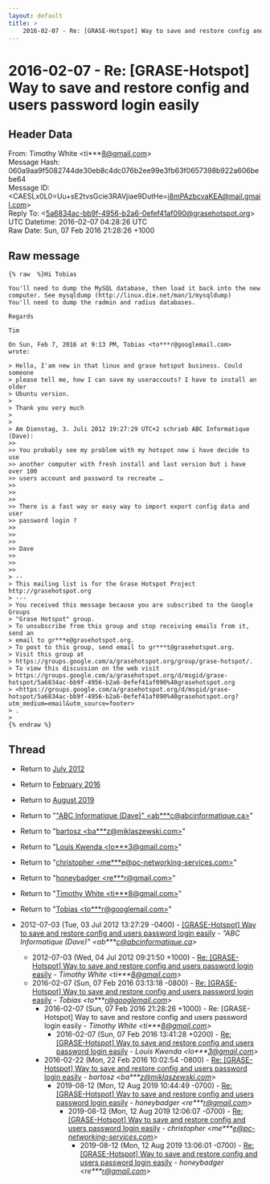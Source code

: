 ```yaml
---
layout: default
title: >
    2016-02-07 - Re: [GRASE-Hotspot] Way to save and restore config and users password login easily
---
```


# 2016-02-07 - Re: [GRASE-Hotspot] Way to save and restore config and users password login easily

## Header Data

From: Timothy White \<ti***8@gmail.com\><br>
Message Hash: 060a9aa9f5082744de30eb8c4dc076b2ee99e3fb63f0657398b922a606bebe64<br>
Message ID: \<CAESLx0L0=Uu+sE2tvsGcie3RAVjiae9DutHe=i8mPAzbcvaKEA@mail.gmail.com\><br>
Reply To: \<5a6834ac-bb9f-4956-b2a6-0efef41af090@grasehotspot.org\><br>
UTC Datetime: 2016-02-07 04:28:26 UTC<br>
Raw Date: Sun, 07 Feb 2016 21:28:26 +1000<br>

## Raw message

```
{% raw  %}Hi Tobias

You'll need to dump the MySQL database, then load it back into the new
computer. See mysqldump (http://linux.die.net/man/1/mysqldump)
You'll need to dump the radmin and radius databases.

Regards

Tim

On Sun, Feb 7, 2016 at 9:13 PM, Tobias <to***r@googlemail.com>
wrote:

> Hello, I'am new in that linux and grase hotspot business. Could someone
> please tell me, how I can save my useraccouts? I have to install an older
> Ubuntu version.
>
> Thank you very much
>
>
> Am Dienstag, 3. Juli 2012 19:27:29 UTC+2 schrieb ABC Informatique (Dave):
>>
>> You probably see my problem with my hotspot now i have decide to use
>> another computer with fresh install and last version but i have over 100
>> users account and password to recreate …
>>
>>
>>
>> There is a fast way or easy way to import export config data and user
>> password login ?
>>
>>
>>
>> Dave
>>
>>
>>
> --
> This mailing list is for the Grase Hotspot Project http://grasehotspot.org
> ---
> You received this message because you are subscribed to the Google Groups
> "Grase Hotspot" group.
> To unsubscribe from this group and stop receiving emails from it, send an
> email to gr***e@grasehotspot.org.
> To post to this group, send email to gr***t@grasehotspot.org.
> Visit this group at
> https://groups.google.com/a/grasehotspot.org/group/grase-hotspot/.
> To view this discussion on the web visit
> https://groups.google.com/a/grasehotspot.org/d/msgid/grase-hotspot/5a6834ac-bb9f-4956-b2a6-0efef41af090%40grasehotspot.org
> <https://groups.google.com/a/grasehotspot.org/d/msgid/grase-hotspot/5a6834ac-bb9f-4956-b2a6-0efef41af090%40grasehotspot.org?utm_medium=email&utm_source=footer>
> .
>
{% endraw %}
```

## Thread

+ Return to [July 2012](/archive/2012/07)
+ Return to [February 2016](/archive/2016/02)
+ Return to [August 2019](/archive/2019/08)

+ Return to "["ABC Informatique (Dave)" <ab***c<span>@</span>abcinformatique.ca>](/authors/ab___c_at_abcinformatique_ca)"
+ Return to "[bartosz <ba***z<span>@</span>miklaszewski.com>](/authors/ba___z_at_miklaszewski_com)"
+ Return to "[Louis Kwenda <lo***3<span>@</span>gmail.com>](/authors/lo___3_at_gmail_com)"
+ Return to "[christopher <me***e<span>@</span>pc-networking-services.com>](/authors/me___e_at_pcnetworkingservices_com)"
+ Return to "[honeybadger <re***r<span>@</span>gmail.com>](/authors/re___r_at_gmail_com)"
+ Return to "[Timothy White <ti***8<span>@</span>gmail.com>](/authors/ti___8_at_gmail_com)"
+ Return to "[Tobias <to***r<span>@</span>googlemail.com>](/authors/to___r_at_googlemail_com)"

+ 2012-07-03 (Tue, 03 Jul 2012 13:27:29 -0400) - [[GRASE-Hotspot] Way to save and restore config and users password	login easily](/archive/2012/07/0b629b7d327f546de8480b0e6a00854c3fe936d1fa2fa0c4f9a4dcb0b5c2d794) - _"ABC Informatique (Dave)" \<ab***c@abcinformatique.ca\>_
  + 2012-07-03 (Wed, 04 Jul 2012 09:21:50 +1000) - [Re: [GRASE-Hotspot] Way to save and restore config and users password login easily](/archive/2012/07/02bdccaf5b2320533a5b1ed9036688c8cd05dfa44ba70926a694bbf2ec8e66f1) - _Timothy White \<ti***8@gmail.com\>_
  + 2016-02-07 (Sun, 07 Feb 2016 03:13:18 -0800) - [Re: [GRASE-Hotspot] Way to save and restore config and users password login easily](/archive/2016/02/085e2853757e7a3bb2c58bfdf4f6769bc3627260d7029b403058cdc54c80c316) - _Tobias \<to***r@googlemail.com\>_
    + 2016-02-07 (Sun, 07 Feb 2016 21:28:26 +1000) - Re: [GRASE-Hotspot] Way to save and restore config and users password login easily - _Timothy White \<ti***8@gmail.com\>_
      + 2016-02-07 (Sun, 07 Feb 2016 13:41:28 +0200) - [Re: [GRASE-Hotspot] Way to save and restore config and users password login easily](/archive/2016/02/b9c23ca824b19abd7cd347fc43f611be55244fff9b4342b5c0e6fa40cd5eb427) - _Louis Kwenda \<lo***3@gmail.com\>_
    + 2016-02-22 (Mon, 22 Feb 2016 10:02:54 -0800) - [Re: [GRASE-Hotspot] Way to save and restore config and users password login easily](/archive/2016/02/2efc4b0fb492f07a32021b56a8faa73f88f3ceff6c0deda6aa8cbd764a4555b6) - _bartosz \<ba***z@miklaszewski.com\>_
      + 2019-08-12 (Mon, 12 Aug 2019 10:44:49 -0700) - [Re: [GRASE-Hotspot] Way to save and restore config and users password login easily](/archive/2019/08/7668c034601f878039a0fe14bf788598d0bd6b36282c47633c4572f1d9aa04c8) - _honeybadger \<re***r@gmail.com\>_
        + 2019-08-12 (Mon, 12 Aug 2019 12:06:07 -0700) - [Re: [GRASE-Hotspot] Way to save and restore config and users password login easily](/archive/2019/08/17e7bd750f14f5d3077884c2283a4c1a42146d25ef4c3ecae9638a8179fcaed9) - _christopher \<me***e@pc-networking-services.com\>_
          + 2019-08-12 (Mon, 12 Aug 2019 13:06:01 -0700) - [Re: [GRASE-Hotspot] Way to save and restore config and users password login easily](/archive/2019/08/66653cc7b371d044a46d9e7b57bacbdd8f49dc16e4186df81f62e864a089eaf3) - _honeybadger \<re***r@gmail.com\>_

